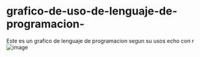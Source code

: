 # grafico-de-uso-de-lenguaje-de-programacion-
Este es un grafico de lenguaje de programacion segun su usos echo con r
![image](https://github.com/user-attachments/assets/0d6f086c-bdbc-4f1f-afb5-1ca48b050b92)
